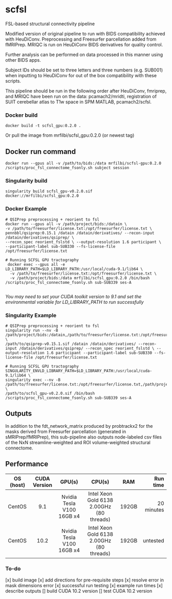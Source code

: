 # scfsl
FSL-based structural connectivity pipeline

Modified version of original pipeline to run with BIDS compatibility achieved with HeuDiConv. Preprocessing and Freesurfer parcellation added from fMRIPrep. MRIQC is run on HeuDiConv BIDS derivatives for quality control.

Further analysis can be performed on data processed in this manner using other BIDS apps.

Subject IDs should be set to three letters and three numbers (e.g. SUB001) when inputting to HeuDiConv for out of the box compatibility with these scripts.

This pipeline should be run in the following order after HeuDiConv, fmriprep, and MRIQC have been run on the data: pcamach2/mridti, registration of SUIT cerebellar atlas to T1w space in SPM MATLAB, pcamach2/scfsl.

### Docker build

```
docker build -t scfsl_gpu:0.2.0 .
```

Or pull the image from mrfilbi/scfsl_gpu:0.2.0 (or newest tag)

## Docker run command 

```
docker run --gpus all -v /path/to/bids:/data mrfilbi/scfsl-gpu:0.2.0 /scripts/proc_fsl_connectome_fsonly.sh subject session
```

### Singularity build

```
singularity build scfsl_gpu-v0.2.0.sif docker://mrfilbi/scfsl_gpu:0.2.0
```

### Docker Example
```
# QSIPrep preprocessing + reorient to fsl
docker run --gpus all -v /path/project/bids:/datain \
-v /path/to/freesurfer/license.txt:/opt/freesurfer/license.txt \
pennbbl/qsiprep:0.15.1 /datain /datain/derivatives/ --recon-input /datain/derivatives/qsiprep/ \
--recon_spec reorient_fslstd \ --output-resolution 1.6 participant \
--participant-label sub-SUB330 --fs-license-file /opt/freesurfer/license.txt

# Running SCFSL GPU tractography
 docker exec --gpus all -e LD_LIBRARY_PATH=$LD_LIBRARY_PATH:/usr/local/cuda-9.1/lib64 \
  -v /path/to/freesurfer/license.txt:/opt/freesurfer/license.txt \
  -v /path/project/bids:/data mrfilbi/scfsl_gpu:0.2.0 /bin/bash /scripts/proc_fsl_connectome_fsonly.sh sub-SUB339 ses-A


```


*You may need to set your CUDA toolkit version to 9.1 and set the environmental variable for LD_LIBRARY_PATH to run successfully*

### Singularity Example
```
# QSIPrep preprocessing + reorient to fsl
singularity run --nv -B /path/project/bids:/datain,/path/to/freesurfer/license.txt:/opt/freesurfer/license.txt \
/path/to/qsiprep-v0.15.1.sif /datain /datain/derivatives/ --recon-input /datain/derivatives/qsiprep/ --recon_spec reorient_fslstd \ --output-resolution 1.6 participant --participant-label sub-SUB330 --fs-license-file /opt/freesurfer/license.txt

# Running SCFSL GPU tractography
SINGULARITY_ENVLD_LIBRARY_PATH=$LD_LIBRARY_PATH:/usr/local/cuda-9.1/lib64 \
singularity exec --nv -B /path/to/freesurfer/license.txt:/opt/freesurfer/license.txt,/path/project/bids:/data \
/path/to/scfsl_gpu-v0.2.0.sif /bin/bash /scripts/proc_fsl_connectome_fsonly.sh sub-SUB339 ses-A

```

## Outputs

In addition to the fdt_network_matrix produced by probtrackx2 for the masks 
derived from Freesurfer parcellation (generated in sMRIPrep/fMRIPrep),
this sub-pipeline also outputs node-labeled csv files of the NxN streamline-weighted 
and ROI volume-weighted structural connectome.

## Performance

| OS (host)    | CUDA Version | GPU(s)                    | CPU(s)                                    | RAM    | Run time   |
|--------------|:------------:|:-------------------------:|:-----------------------------------------:|:------:|-----------:|
| CentOS       | 9.1          | Nvidia Tesla V100 16GB x4 | Intel Xeon Gold 6138 2.00GHz (80 threads) | 192GB  | 20 minutes |
| CentOS       | 10.2         | Nvidia Tesla V100 16GB x4 | Intel Xeon Gold 6138 2.00GHz (80 threads) | 192GB  | untested   |


### To-do

[x] build image
[x] add directions for pre-requisite steps
[x] resolve error in mask dimensions error
[x] successful run testing
[x] example run times
[x] describe outputs
[] build CUDA 10.2 version
[] test CUDA 10.2 version

